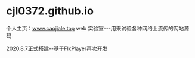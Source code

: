 # cjl0372.github.io
个人主页：www.caojiale.top
web 实验室---用来试验各种网络上流传的网站源码

2020.8.7正式搭建--基于FlxPlayer再次开发

